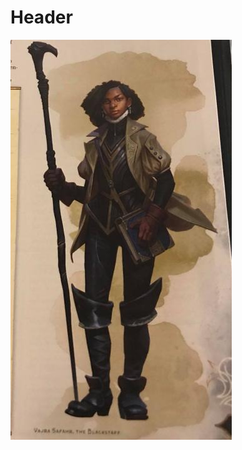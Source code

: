 <!-- TITLE: Vajra -->
<!-- SUBTITLE: A quick summary of Vajra -->

# Header

![Vajra Safahr The Blackstaff](/uploads/vajra-safahr-the-blackstaff.jpg "Vajra Safahr The Blackstaff")